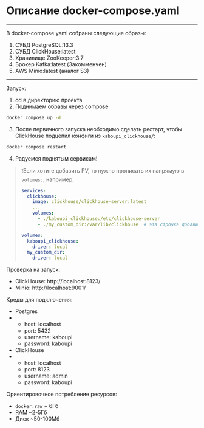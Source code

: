 # Описание docker-compose.yaml
---
В docker-compose.yaml собраны следующие образы:
1. СУБД PostgreSQL:13.3
2. СУБД ClickHouse:latest
3. Хранилище ZooKeeper:3.7
4. Брокер Kafka:latest (Закомменчен)
5. AWS Minio:latest (аналог S3)

---
Запуск:
1. cd в директорию проекта
2. Поднимаем образы через compose
```bash
docker compose up -d
```
3. После первичного запуска необходимо сделать рестарт, чтобы ClickHouse подцепил конфиги из `kaboupi_clickhouse/`:
```bash
docker compose restart
```
4. Радуемся поднятым сервисам!

> ❗Если хотите добавить PV, то нужно прописать их напрямую в `volumes:`, например:
> ```yaml
> services:
>   clickhouse:
>     image: clickhouse/clickhouse-server:latest
>     ...
>     volumes:
>       - ./kaboupi_clickhouse:/etc/clickhouse-server
>       - ./my_custom_dir:/var/lib/clickhouse  # эта строчка добавит в вашу локальную! директорию my_custom_dir все данные клика
> 
> volumes:
>   kaboupi_clickhouse:
>     driver: local
>   my_custom_dir:
>     driver: local
> ```

Проверка на запуск:
- ClickHouse: http://localhost:8123/
- Minio: http://localhost:9001/

Креды для подключения:
- Postgres
- - host: localhost
  - port: 5432
  - username: kaboupi
  - password: kaboupi
- ClickHouse
- - host: localhost
  - port: 8123
  - username: admin
  - password: kaboupi

Ориентировочное потребление ресурсов:
- `docker.raw` + 6Гб
- RAM ~2-5Гб
- Диск ~50-100Мб
